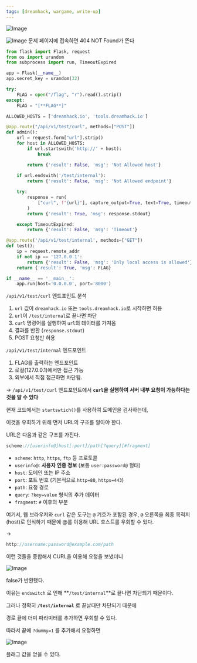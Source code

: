 ```yaml
---
tags: [dreamhack, wargame, write-up]		
---
```


![Image](https://github.com/user-attachments/assets/2a06cdd3-591f-4bef-9dc8-fe66c5de5029)

![Image](https://github.com/user-attachments/assets/fba01ca5-a162-4b3f-b17f-40c8d10c3689)
문제 페이지에 접속하면 404 NOT Found가 뜬다

```python
from flask import Flask, request
from os import urandom
from subprocess import run, TimeoutExpired

app = Flask(__name__)
app.secret_key = urandom(32)

try:
    FLAG = open("/flag", "r").read().strip()
except:
    FLAG = "[**FLAG**]"

ALLOWED_HOSTS = ['dreamhack.io', 'tools.dreamhack.io']

@app.route("/api/v1/test/curl", methods=["POST"])
def admin():
    url = request.form["url"].strip()
    for host in ALLOWED_HOSTS:
        if url.startswith('http://' + host):
            break

        return {'result': False, 'msg': 'Not Allowed host'}
    
    if url.endswith('/test/internal'):
        return {'result': False, 'msg': 'Not Allowed endpoint'}

    try:
        response = run(
            ["curl", f"{url}"], capture_output=True, text=True, timeout=1
        )
        return {'result': True, 'msg': response.stdout}

    except TimeoutExpired:
        return {'result': False, 'msg': 'Timeout'}

@app.route('/api/v1/test/internal', methods=["GET"])
def test():
    ip = request.remote_addr
    if not ip == '127.0.0.1':
        return {'result': False, 'msg': 'Only local access is allowed'}
    return {'result': True, 'msg': FLAG}

if __name__ == '__main__':
    app.run(host='0.0.0.0', port='8000')
```

`/api/v1/test/curl` 엔드포인트 분석

1. `url` 값이 `dreamhack.io` 또는 `tools.dreamhack.io`로 시작하면 허용
2. `url`이 `/test/internal`로 끝나면 차단
3. `curl` 명령어를 실행하여 `url`의 데이터를 가져옴
4. 결과를 반환 (`response.stdout`)
5. POST 요청만 허용

`/api/v1/test/internal` 엔드포인트

1. FLAG를 출력하는 엔드포인트
2. 로컬(127.0.0.1)에서만 접근 가능
3. 외부에서 직접 접근하면 차단됨.

→ `/api/v1/test/curl` 엔드포인트에서 **`curl`을 실행하여 서버 내부 요청이 가능하다는 것을 알 수 있다**

현재 코드에서는 `startswtich()`를 사용하여 도메인을 검사하는데,

이것을 우회하기 위해 먼저 URL의 구조를 알아야 한다.

URL은 다음과 같은 구조를 가진다.

```c
scheme://[userinfo@]host[:port]/path[?query][#fragment]
```

- `scheme`: `http`, `https`, `ftp` 등 프로토콜
- `userinfo@`: **사용자 인증 정보** (보통 `user:password@` 형태)
- `host`: 도메인 또는 IP 주소
- `port`: 포트 번호 (기본적으로 `http=80`, `https=443`)
- `path`: 요청 경로
- `query`: `?key=value` 형식의 추가 데이터
- `fragment`: `#` 이후의 부분

여기서, 웹 브라우저와 `curl` 같은 도구는 `@` 기호가 포함된 경우, `@` 오른쪽을 최종 목적지(host)로 인식하기 때문에 @를 이용해 URL 호스트를 우회할 수 있다.

->

```c
http://username:password@example.com/path
```

이런 것들을 종합해서 CURL을 이용해 요청을 보냈더니

![Image](https://github.com/user-attachments/assets/9db5de14-6441-47d0-8293-a4a4371588d2)

false가 반환됐다.

이유는 `endswitch` 로 인해 **`/test/internal`**로 끝나면 차단되기 때문이다.

그러나 정확히 **`/test/internal`** 로 끝날때만 차단되기 때문에

경로 끝에 더미 파라미터를 추가하면 우회할 수 있다.

따라서 끝에 `?dummy=1`  를 추가해서 요청하면


![Image](https://github.com/user-attachments/assets/482c21dd-a6f8-465e-9f1a-9ab58a14b8c6)

플래그 값을 얻을 수 있다.
